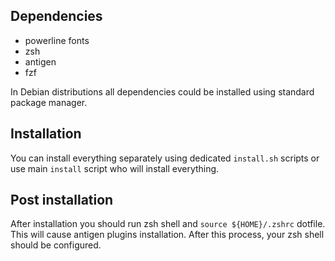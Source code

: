 ## Dependencies

* powerline fonts
* zsh
* antigen
* fzf

In Debian distributions all dependencies could be installed using standard package manager.

## Installation

You can install everything separately using dedicated `install.sh` scripts or use main `install` script
who will install everything.

## Post installation

After installation you should run zsh shell and `source ${HOME}/.zshrc` dotfile. This will cause
antigen plugins installation. After this process, your zsh shell should be configured.

